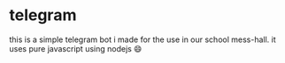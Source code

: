 # telegram
this is a simple telegram bot i made for the use in our school mess-hall.
it uses pure javascript using nodejs
:smile:
